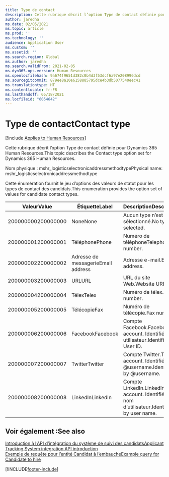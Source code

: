 ```yaml
---
title: Type de contact
description: Cette rubrique décrit l’option Type de contact définie pour Dynamics 365 Human Resources.
author: jaredha
ms.date: 02/05/2021
ms.topic: article
ms.prod: ''
ms.technology: ''
audience: Application User
ms.custom: ''
ms.assetid: ''
ms.search.region: Global
ms.author: jaredha
ms.search.validFrom: 2021-02-05
ms.dyn365.ops.version: Human Resources
ms.openlocfilehash: 9a674f9651d382c0b4d3f53dcf6a97e208996dcd
ms.sourcegitcommit: 879ee8a10e6158885795dce4b3db5077540eec41
ms.translationtype: HT
ms.contentlocale: fr-FR
ms.lasthandoff: 05/18/2021
ms.locfileid: "6054642"
---
```

# <a name="contact-type"></a><span data-ttu-id="39b33-103">Type de contact</span><span class="sxs-lookup"><span data-stu-id="39b33-103">Contact type</span></span>

[!include [Applies to Human Resources](../includes/applies-to-hr.md)]

<span data-ttu-id="39b33-104">Cette rubrique décrit l’option Type de contact définie pour Dynamics 365 Human Resources.</span><span class="sxs-lookup"><span data-stu-id="39b33-104">This topic describes the Contact type option set for Dynamics 365 Human Resources.</span></span>

<span data-ttu-id="39b33-105">Nom physique : mshr_logisticselectronicaddressmethodtype</span><span class="sxs-lookup"><span data-stu-id="39b33-105">Physical name: mshr_logisticselectronicaddressmethodtype</span></span>

<span data-ttu-id="39b33-106">Cette énumération fournit le jeu d’options des valeurs de statut pour les types de contact des candidats.</span><span class="sxs-lookup"><span data-stu-id="39b33-106">This enumeration provides the option set of values for candidate contact types.</span></span> 

| <span data-ttu-id="39b33-107">Valeur</span><span class="sxs-lookup"><span data-stu-id="39b33-107">Value</span></span> | <span data-ttu-id="39b33-108">Étiquette</span><span class="sxs-lookup"><span data-stu-id="39b33-108">Label</span></span> | <span data-ttu-id="39b33-109">Description</span><span class="sxs-lookup"><span data-stu-id="39b33-109">Description</span></span> |
| --- | --- | --- |
| <span data-ttu-id="39b33-110">200000000</span><span class="sxs-lookup"><span data-stu-id="39b33-110">200000000</span></span> | <span data-ttu-id="39b33-111">None</span><span class="sxs-lookup"><span data-stu-id="39b33-111">None</span></span> | <span data-ttu-id="39b33-112">Aucun type n’est sélectionné.</span><span class="sxs-lookup"><span data-stu-id="39b33-112">No type is selected.</span></span> |
| <span data-ttu-id="39b33-113">200000001</span><span class="sxs-lookup"><span data-stu-id="39b33-113">200000001</span></span> | <span data-ttu-id="39b33-114">Téléphone</span><span class="sxs-lookup"><span data-stu-id="39b33-114">Phone</span></span> | <span data-ttu-id="39b33-115">Numéro de téléphone</span><span class="sxs-lookup"><span data-stu-id="39b33-115">Telephone number.</span></span> |
| <span data-ttu-id="39b33-116">200000002</span><span class="sxs-lookup"><span data-stu-id="39b33-116">200000002</span></span> | <span data-ttu-id="39b33-117">Adresse de messagerie</span><span class="sxs-lookup"><span data-stu-id="39b33-117">Email address</span></span> | <span data-ttu-id="39b33-118">Adresse e-mail.</span><span class="sxs-lookup"><span data-stu-id="39b33-118">Email address.</span></span> |
| <span data-ttu-id="39b33-119">200000003</span><span class="sxs-lookup"><span data-stu-id="39b33-119">200000003</span></span> | <span data-ttu-id="39b33-120">URL</span><span class="sxs-lookup"><span data-stu-id="39b33-120">URL</span></span> | <span data-ttu-id="39b33-121">URL du site Web.</span><span class="sxs-lookup"><span data-stu-id="39b33-121">Website URL.</span></span> |
| <span data-ttu-id="39b33-122">200000004</span><span class="sxs-lookup"><span data-stu-id="39b33-122">200000004</span></span> | <span data-ttu-id="39b33-123">Télex</span><span class="sxs-lookup"><span data-stu-id="39b33-123">Telex</span></span> | <span data-ttu-id="39b33-124">Numéro de télex.</span><span class="sxs-lookup"><span data-stu-id="39b33-124">Telex number.</span></span> |
| <span data-ttu-id="39b33-125">200000005</span><span class="sxs-lookup"><span data-stu-id="39b33-125">200000005</span></span> | <span data-ttu-id="39b33-126">Télécopie</span><span class="sxs-lookup"><span data-stu-id="39b33-126">Fax</span></span> | <span data-ttu-id="39b33-127">Numéro de télécopie.</span><span class="sxs-lookup"><span data-stu-id="39b33-127">Fax number.</span></span> |
| <span data-ttu-id="39b33-128">200000006</span><span class="sxs-lookup"><span data-stu-id="39b33-128">200000006</span></span> | <span data-ttu-id="39b33-129">Facebook</span><span class="sxs-lookup"><span data-stu-id="39b33-129">Facebook</span></span> | <span data-ttu-id="39b33-130">Compte Facebook.</span><span class="sxs-lookup"><span data-stu-id="39b33-130">Facebook account.</span></span> <span data-ttu-id="39b33-131">Identifié par ID utilisateur.</span><span class="sxs-lookup"><span data-stu-id="39b33-131">Identified by User ID.</span></span> |
| <span data-ttu-id="39b33-132">200000007</span><span class="sxs-lookup"><span data-stu-id="39b33-132">200000007</span></span> | <span data-ttu-id="39b33-133">Twitter</span><span class="sxs-lookup"><span data-stu-id="39b33-133">Twitter</span></span> | <span data-ttu-id="39b33-134">Compte Twitter.</span><span class="sxs-lookup"><span data-stu-id="39b33-134">Twitter account.</span></span> <span data-ttu-id="39b33-135">Identifié par @username.</span><span class="sxs-lookup"><span data-stu-id="39b33-135">Identified by @username.</span></span> |
| <span data-ttu-id="39b33-136">200000008</span><span class="sxs-lookup"><span data-stu-id="39b33-136">200000008</span></span> | <span data-ttu-id="39b33-137">LinkedIn</span><span class="sxs-lookup"><span data-stu-id="39b33-137">LinkedIn</span></span> | <span data-ttu-id="39b33-138">Compte LinkedIn.</span><span class="sxs-lookup"><span data-stu-id="39b33-138">LinkedIn account.</span></span> <span data-ttu-id="39b33-139">Identifié par le nom d’utilisateur.</span><span class="sxs-lookup"><span data-stu-id="39b33-139">Identified by user name.</span></span> |

## <a name="see-also"></a><span data-ttu-id="39b33-140">Voir également :</span><span class="sxs-lookup"><span data-stu-id="39b33-140">See also</span></span>

[<span data-ttu-id="39b33-141">Introduction à l’API d’intégration du système de suivi des candidats</span><span class="sxs-lookup"><span data-stu-id="39b33-141">Applicant Tracking System integration API introduction</span></span>](hr-admin-integration-ats-api-introduction.md)<br>
[<span data-ttu-id="39b33-142">Exemple de requête pour l’entité Candidat à l’embauche</span><span class="sxs-lookup"><span data-stu-id="39b33-142">Example query for Candidate to hire</span></span>](hr-admin-integration-ats-api-candidate-to-hire-example-query.md)


[!INCLUDE[footer-include](../includes/footer-banner.md)]